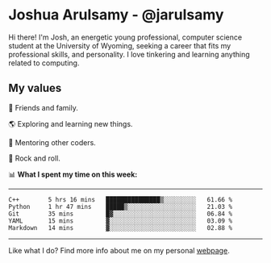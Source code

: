 # Joshua Arulsamy - @jarulsamy

Hi there! I'm Josh, an energetic young professional, computer science student at the University of Wyoming, seeking a career that fits my professional skills, and personality. I love tinkering and learning anything related to computing.

## My values

:yellow_heart: Friends and family.

:earth_americas: Exploring and learning new things.

:book: Mentoring other coders.

:guitar: Rock and roll.

:bar_chart: **What I spent my time on this week:**

------
<!--START_SECTION:waka-->
```text
C++        5 hrs 16 mins   ███████████████▒░░░░░░░░░   61.66 % 
Python     1 hr 47 mins    █████▒░░░░░░░░░░░░░░░░░░░   21.03 % 
Git        35 mins         █▓░░░░░░░░░░░░░░░░░░░░░░░   06.84 % 
YAML       15 mins         ▓░░░░░░░░░░░░░░░░░░░░░░░░   03.09 % 
Markdown   14 mins         ▓░░░░░░░░░░░░░░░░░░░░░░░░   02.88 % 
```
<!--END_SECTION:waka-->
------

Like what I do? Find more info about me on my personal [webpage](https://arulsamy.me).
